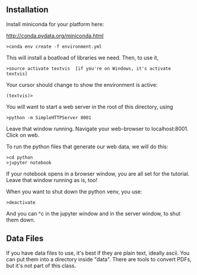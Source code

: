 
## Installation

Install miniconda for your platform here:

http://conda.pydata.org/miniconda.html

````
>conda env create -f environment.yml
````

This will install a boatload of libraries we need. Then, to use it, 

````
>source activate textvis  [if you're on Windows, it's activate textvis]
````

Your cursor should change to show the environment is active:

````
(textvis)>
````

You will want to start a web server in the root of this directory, using

````
>python -m SimpleHTTPServer 8001
````

Leave that window running.  Navigate your web-browser to localhost:8001. Click on web.

To run the python files that generate our web data, we will do this:

````
>cd python
>jupyter notebook
````

If your notebook opens in a browser window, you are all set for the tutorial.  Leave that window running as is, too!

When you want to shut down the python venv, you use:

````
>deactivate
````

And you can ^c in the jupyter window and in the server window, to shut them down.

## Data Files

If you have data files to use, it's best if they are plain text, ideally ascii. You can put them into a directory inside "data".  There are tools to convert PDFs, but it's not part of this class.





